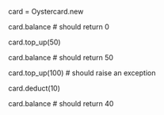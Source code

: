 card = Oystercard.new

card.balance # should return 0

card.top_up(50)

card.balance # should return 50

card.top_up(100) # should raise an exception 

card.deduct(10)

card.balance # should return 40
